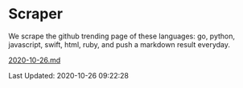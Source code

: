 # Scraper

We scrape the github trending page of these languages: go, python, javascript, swift, html, ruby, and push a markdown result everyday.

[2020-10-26.md](https://github.com/henson/Scraper/blob/master/2020-10-26.md)

Last Updated: 2020-10-26 09:22:28
